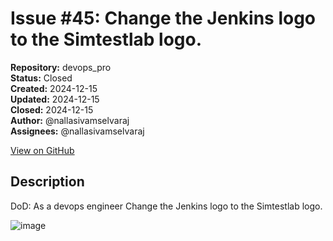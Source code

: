 # Issue #45:  Change the Jenkins logo to the Simtestlab logo.

**Repository:** devops_pro  
**Status:** Closed  
**Created:** 2024-12-15  
**Updated:** 2024-12-15  
**Closed:** 2024-12-15  
**Author:** @nallasivamselvaraj  
**Assignees:** @nallasivamselvaraj  

[View on GitHub](https://github.com/Simtestlab/devops_pro/issues/45)

## Description

DoD: As a devops engineer Change the Jenkins logo to the Simtestlab logo.

![image](https://github.com/user-attachments/assets/b11c8600-53c4-40f3-bfa1-ae4258862d40)
